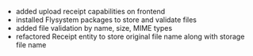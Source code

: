 - added upload receipt capabilities on frontend
- installed Flysystem packages to store and validate files
- added file validation by name, size, MIME types
- refactored Receipt entity to store original file name along with storage file name  
